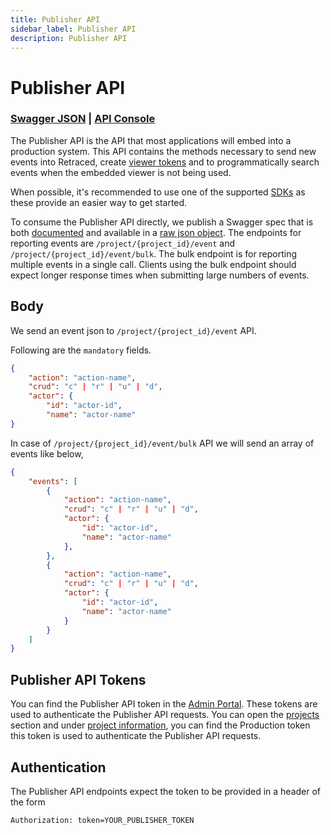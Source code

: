 ```yaml
---
title: Publisher API
sidebar_label: Publisher API
description: Publisher API
---
```


# Publisher API

### [Swagger JSON](http://localhost:3000/auditlog/publisher/v1/swagger.json) | [API Console](https://retraced.readme.io/v1.0/reference)

The Publisher API is the API that most applications will embed into a production system. This API contains the methods necessary to send new events into Retraced, create [viewer tokens](/docs/retraced/getting-started/embedded-viewer) and to programmatically search events when the embedded viewer is not being used.

When possible, it's recommended to use one of the supported [SDKs](/docs/retraced/sdks/available-sdks) as these provide an easier way to get started.

To consume the Publisher API directly, we publish a Swagger spec that is both [documented](https://retraced.readme.io/reference) and available in a [raw json object](http://localhost:3000/auditlog/publisher/v1/swagger.json).
The endpoints for reporting events are `/project/{project_id}/event` and `/project/{project_id}/event/bulk`. The bulk endpoint is for reporting multiple events in a single call. Clients using the bulk endpoint should expect longer response times when submitting large numbers of events.

## Body

We send an event json to `/project/{project_id}/event` API.

Following are the `mandatory` fields.

```json
{
    "action": "action-name",
    "crud": "c" | "r" | "u" | "d",
    "actor": {
        "id": "actor-id",
        "name": "actor-name"
}
```

In case of `/project/{project_id}/event/bulk` API we will send an array of events like below,

```json
{
    "events": [
        {
            "action": "action-name",
            "crud": "c" | "r" | "u" | "d",
            "actor": {
                "id": "actor-id",
                "name": "actor-name"
            },
        },
        {
            "action": "action-name",
            "crud": "c" | "r" | "u" | "d",
            "actor": {
                "id": "actor-id",
                "name": "actor-name"
            }
        }
    ]
}
```

## Publisher API Tokens

You can find the Publisher API token in the [Admin Portal](/docs/admin-portal/audit-logs). These tokens are used to authenticate the Publisher API requests.
You can open the [projects](/docs/admin-portal/audit-logs#fresh-start) section and under [project information](/docs/admin-portal/audit-logs#project-information), you can find the Production token this token is used to authenticate the Publisher API requests.

## Authentication

The Publisher API endpoints expect the token to be provided in a header of the form

```
Authorization: token=YOUR_PUBLISHER_TOKEN
```
